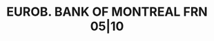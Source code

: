 ---
layout: asset
title: EUROB. BANK OF MONTREAL FRN 05|10                           
isin: XS0362349465
---